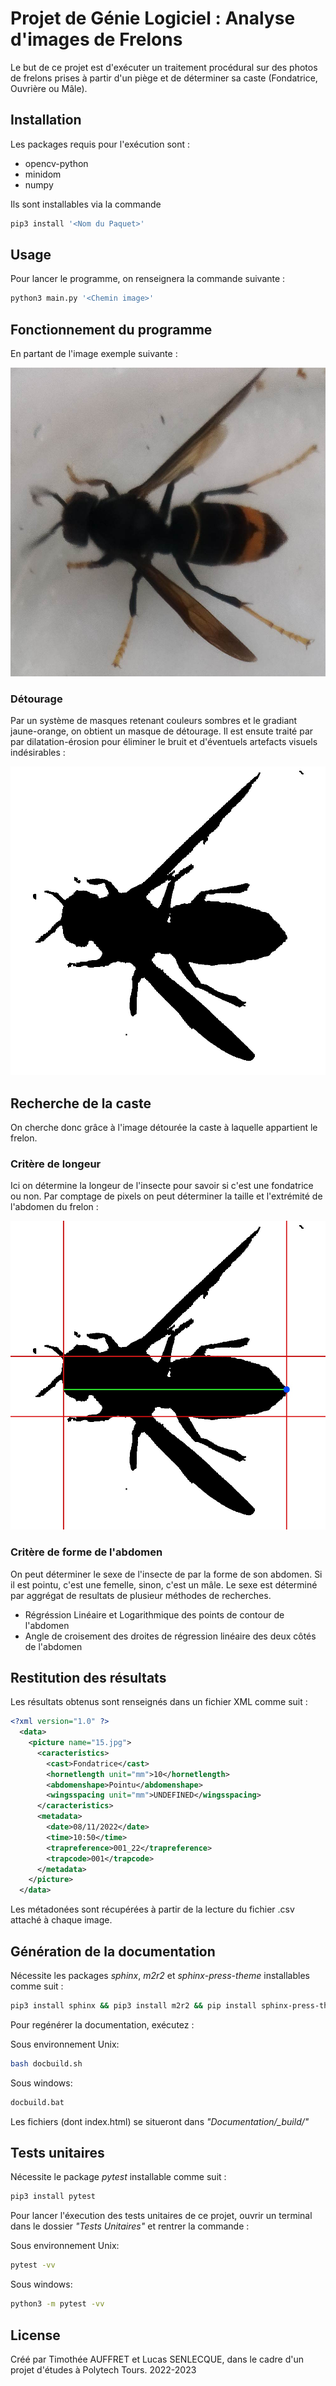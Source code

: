 # Projet de Génie Logiciel : Analyse d'images de Frelons

Le but de ce projet est d'exécuter un traitement procédural sur des photos de frelons prises à partir d'un piège et de déterminer sa caste (Fondatrice, Ouvrière ou Mâle).

## Installation

Les packages requis pour l'exécution sont :

- opencv-python
- minidom
- numpy

Ils sont installables via la commande


```bash
pip3 install '<Nom du Paquet>'
```

## Usage

Pour lancer le programme, on renseignera la commande suivante :

```bash
python3 main.py '<Chemin image>'
```

## Fonctionnement du programme

En partant de l'image exemple suivante :

![Photo prise par le piège](Footage/Exemples/15.jpg "Photo du frelon piégé")
### Détourage

Par un système de masques retenant couleurs sombres et le gradiant jaune-orange, on obtient un masque de détourage. Il est ensute traité par par dilatation-érosion pour éliminer le bruit et d'éventuels artefacts visuels indésirables :

![Masque de détourage](Footage/Exemples/15_cutout_smooth.jpg "Masque binaire de détourage")

## Recherche de la caste

On cherche donc grâce à l'image détourée la caste à laquelle appartient le frelon.

### Critère de longeur

Ici on détermine la longeur de l'insecte pour savoir si c'est une fondatrice ou non. Par comptage de pixels on peut déterminer la taille et l'extrémité de l'abdomen du frelon :

![Resultats de la recherche de la longueur](Footage/Exemples/15_length.jpg "Figure de résulats de la recherche de la longueur")

### Critère de forme de l'abdomen

On peut déterminer le sexe de l'insecte de par la forme de son abdomen. Si il est pointu, c'est une femelle, sinon, c'est un mâle.
Le sexe est déterminé par aggrégat de resultats de plusieur méthodes de recherches.

- Régréssion Linéaire et Logarithmique des points de contour de l'abdomen
- Angle de croisement des droites de régression linéaire des deux côtés de l'abdomen

## Restitution des résultats

Les résultats obtenus sont renseignés dans un fichier XML comme suit :

```xml
<?xml version="1.0" ?>
  <data>
    <picture name="15.jpg">
      <caracteristics>
        <cast>Fondatrice</cast>
        <hornetlength unit="mm">10</hornetlength>
        <abdomenshape>Pointu</abdomenshape>
        <wingsspacing unit="mm">UNDEFINED</wingsspacing>
      </caracteristics>
      <metadata>
        <date>08/11/2022</date>
        <time>10:50</time>
        <trapreference>001_22</trapreference>
        <trapcode>001</trapcode>
      </metadata>
    </picture>
  </data>
```
Les métadonées sont récupérées à partir de la lecture du fichier .csv attaché à chaque image.

## Génération de la documentation

Nécessite les packages *sphinx*, *m2r2* et *sphinx-press-theme* installables comme suit :

```bash
pip3 install sphinx && pip3 install m2r2 && pip install sphinx-press-theme
```

Pour regénérer la documentation, exécutez :

Sous environnement Unix:
```bash
bash docbuild.sh
```

Sous windows:
```bash
docbuild.bat
```

Les fichiers (dont index.html) se situeront dans *"Documentation/_build/"*


## Tests unitaires

Nécessite le package *pytest* installable comme suit :

```bash
pip3 install pytest
```
Pour lancer l'éxecution des tests unitaires de ce projet, ouvrir un terminal dans le dossier *"Tests Unitaires"* et rentrer la commande :

Sous environnement Unix:
```bash
pytest -vv
```

Sous windows:
```bash
python3 -m pytest -vv
```


## License

Créé par Timothée AUFFRET et Lucas SENLECQUE, dans le cadre d'un projet d'études à Polytech Tours.
2022-2023